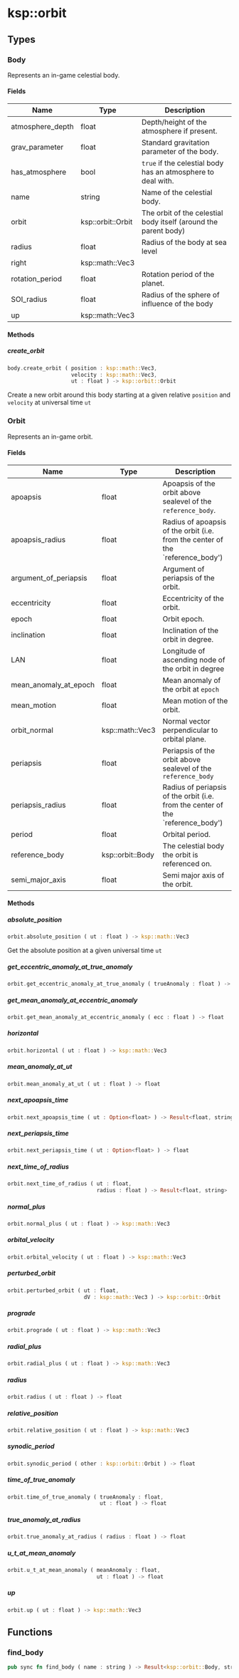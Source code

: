 # ksp::orbit



## Types


### Body

Represents an in-game celestial body.


#### Fields

Name | Type | Description
--- | --- | ---
atmosphere_depth | float | Depth/height of the atmosphere if present. 
grav_parameter | float | Standard gravitation parameter of the body. 
has_atmosphere | bool | `true` if the celestial body has an atmosphere to deal with. 
name | string | Name of the celestial body. 
orbit | ksp::orbit::Orbit | The orbit of the celestial body itself (around the parent body) 
radius | float | Radius of the body at sea level 
right | ksp::math::Vec3 | 
rotation_period | float | Rotation period of the planet. 
SOI_radius | float | Radius of the sphere of influence of the body 
up | ksp::math::Vec3 | 

#### Methods

##### create_orbit

```rust
body.create_orbit ( position : ksp::math::Vec3,
                    velocity : ksp::math::Vec3,
                    ut : float ) -> ksp::orbit::Orbit
```

Create a new orbit around this body starting at a given relative `position` and `velocity` at universal time `ut`


### Orbit

Represents an in-game orbit.


#### Fields

Name | Type | Description
--- | --- | ---
apoapsis | float | Apoapsis of the orbit above sealevel of the `reference_body`. 
apoapsis_radius | float | Radius of apoapsis of the orbit (i.e. from the center of the `reference_body') 
argument_of_periapsis | float | Argument of periapsis of the orbit. 
eccentricity | float | Eccentricity of the orbit. 
epoch | float | Orbit epoch. 
inclination | float | Inclination of the orbit in degree. 
LAN | float | Longitude of ascending node of the orbit in degree 
mean_anomaly_at_epoch | float | Mean anomaly of the orbit at `epoch` 
mean_motion | float | Mean motion of the orbit. 
orbit_normal | ksp::math::Vec3 | Normal vector perpendicular to orbital plane. 
periapsis | float | Periapsis of the orbit above sealevel of the `reference_body` 
periapsis_radius | float | Radius of periapsis of the orbit (i.e. from the center of the `reference_body') 
period | float | Orbital period. 
reference_body | ksp::orbit::Body | The celestial body the orbit is referenced on. 
semi_major_axis | float | Semi major axis of the orbit. 

#### Methods

##### absolute_position

```rust
orbit.absolute_position ( ut : float ) -> ksp::math::Vec3
```

Get the absolute position at a given universal time `ut`


##### get_eccentric_anomaly_at_true_anomaly

```rust
orbit.get_eccentric_anomaly_at_true_anomaly ( trueAnomaly : float ) -> float
```



##### get_mean_anomaly_at_eccentric_anomaly

```rust
orbit.get_mean_anomaly_at_eccentric_anomaly ( ecc : float ) -> float
```



##### horizontal

```rust
orbit.horizontal ( ut : float ) -> ksp::math::Vec3
```



##### mean_anomaly_at_ut

```rust
orbit.mean_anomaly_at_ut ( ut : float ) -> float
```



##### next_apoapsis_time

```rust
orbit.next_apoapsis_time ( ut : Option<float> ) -> Result<float, string>
```



##### next_periapsis_time

```rust
orbit.next_periapsis_time ( ut : Option<float> ) -> float
```



##### next_time_of_radius

```rust
orbit.next_time_of_radius ( ut : float,
                            radius : float ) -> Result<float, string>
```



##### normal_plus

```rust
orbit.normal_plus ( ut : float ) -> ksp::math::Vec3
```



##### orbital_velocity

```rust
orbit.orbital_velocity ( ut : float ) -> ksp::math::Vec3
```



##### perturbed_orbit

```rust
orbit.perturbed_orbit ( ut : float,
                        dV : ksp::math::Vec3 ) -> ksp::orbit::Orbit
```



##### prograde

```rust
orbit.prograde ( ut : float ) -> ksp::math::Vec3
```



##### radial_plus

```rust
orbit.radial_plus ( ut : float ) -> ksp::math::Vec3
```



##### radius

```rust
orbit.radius ( ut : float ) -> float
```



##### relative_position

```rust
orbit.relative_position ( ut : float ) -> ksp::math::Vec3
```



##### synodic_period

```rust
orbit.synodic_period ( other : ksp::orbit::Orbit ) -> float
```



##### time_of_true_anomaly

```rust
orbit.time_of_true_anomaly ( trueAnomaly : float,
                             ut : float ) -> float
```



##### true_anomaly_at_radius

```rust
orbit.true_anomaly_at_radius ( radius : float ) -> float
```



##### u_t_at_mean_anomaly

```rust
orbit.u_t_at_mean_anomaly ( meanAnomaly : float,
                            ut : float ) -> float
```



##### up

```rust
orbit.up ( ut : float ) -> ksp::math::Vec3
```



## Functions


### find_body

```rust
pub sync fn find_body ( name : string ) -> Result<ksp::orbit::Body, string>
```


